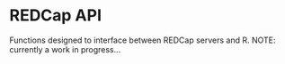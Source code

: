 # REDCap API 

Functions designed to interface between REDCap servers and R. NOTE: currently a work in progress...

